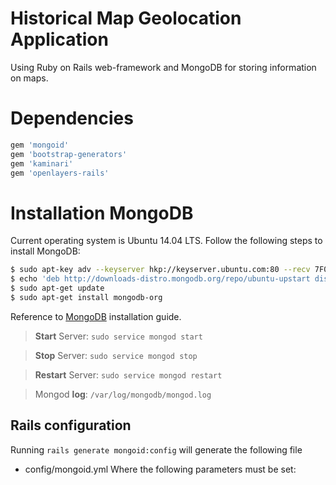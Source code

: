 # Historical Map Geolocation Application

Using Ruby on Rails web-framework and MongoDB for storing information on maps.

# Dependencies

```ruby
gem 'mongoid'
gem 'bootstrap-generators'
gem 'kaminari'
gem 'openlayers-rails'
```

# Installation MongoDB

Current operating system is Ubuntu 14.04 LTS. Follow the following steps to install MongoDB:
```bash
$ sudo apt-key adv --keyserver hkp://keyserver.ubuntu.com:80 --recv 7F0CEB10
$ echo 'deb http://downloads-distro.mongodb.org/repo/ubuntu-upstart dist 10gen' | sudo tee /etc/apt/sources.list.d/mongodb.list
$ sudo apt-get update
$ sudo apt-get install mongodb-org
```

Reference to [MongoDB](http://docs.mongodb.org/manual/tutorial/install-mongodb-on-ubuntu/) installation guide.

> **Start** Server: `sudo service mongod start`


> **Stop** Server:  `sudo service mongod stop`


> **Restart** Server: `sudo service mongod restart`


> Mongod **log**:   `/var/log/mongodb/mongod.log`

## Rails configuration
Running `rails generate mongoid:config` will generate the following file
+ config/mongoid.yml
Where the following parameters must be set:
